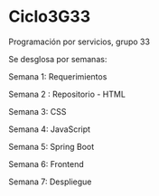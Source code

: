 # Ciclo3G33
Programación por servicios, grupo 33

Se desglosa por semanas: 

Semana 1: Requerimientos 

Semana 2 : Repositorio - HTML

Semana 3: CSS

Semana 4: JavaScript

Semana 5: Spring Boot

Semana 6: Frontend

Semana 7: Despliegue
